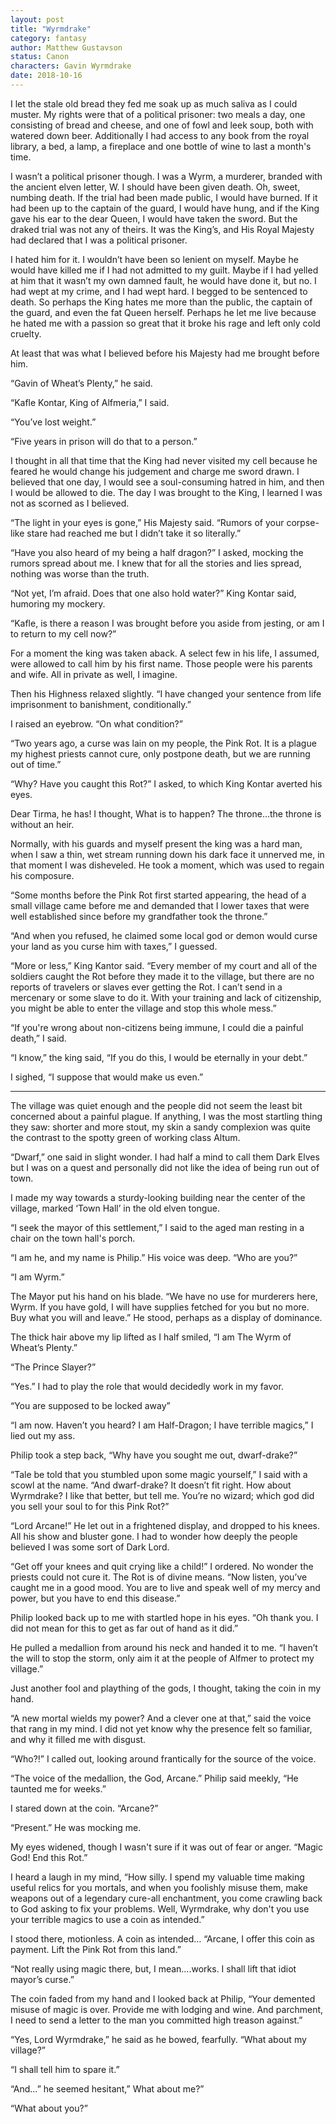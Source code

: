 ```yaml
---
layout: post
title: "Wyrmdrake"
category: fantasy
author: Matthew Gustavson
status: Canon
characters: Gavin Wyrmdrake
date: 2018-10-16
---
```


I let the stale old bread they fed me soak up as much saliva as I could muster. My rights were that of a political prisoner: two meals a day, one consisting of bread and cheese, and one of fowl and leek soup, both with watered down beer. Additionally I had access to any book from the royal library, a bed, a lamp, a fireplace and one bottle of wine to last a month's time.

I wasn’t a political prisoner though. I was a Wyrm, a murderer, branded with the ancient elven letter, W. I should have been given death. Oh, sweet, numbing death. If the trial had been made public, I would have burned. If it had been up to the captain of the guard, I would have hung, and if the King gave his ear to the dear Queen, I would have taken the sword. But the draked trial was not any of theirs. It was the King’s, and His Royal Majesty had declared that I was a political prisoner.

I hated him for it. I wouldn’t have been so lenient on myself. Maybe he would have killed me if I had not admitted to my guilt. Maybe if I had yelled at him that it wasn’t my own damned fault, he would have done it, but no. I had wept at my crime, and I had wept hard. I begged to be sentenced to death. So perhaps the King hates me more than the public, the captain of the guard, and even the fat Queen herself. Perhaps he let me live because he hated me with a passion so great that it broke his rage and left only cold cruelty.

At least that was what I believed before his Majesty had me brought before him. 

“Gavin of Wheat’s Plenty,” he said.

“Kafle Kontar, King of Alfmeria,” I said.

“You’ve lost weight.” 

“Five years in prison will do that to a person.” 

I thought in all that time that the King had never visited my cell because he feared he would change his judgement and charge me sword drawn. I believed that one day, I would see a soul-consuming hatred in him, and then I would be allowed to die. The day I was brought to the King, I learned I was not as scorned as I believed.

“The light in your eyes is gone,” His Majesty said. “Rumors of your corpse-like stare had reached me but I didn’t take it so literally.”

“Have you also heard of my being a half dragon?” I asked, mocking the rumors spread about me. I knew that for all the stories and lies spread, nothing was worse than the truth.

“Not yet, I’m afraid. Does that one also hold water?” King Kontar said, humoring my mockery.

“Kafle, is there a reason I was brought before you aside from jesting, or am I to return to my cell now?”

For a moment the king was taken aback. A select few in his life, I assumed, were allowed to call him by his first name. Those people were his parents and wife. All in private as well, I imagine.

Then his Highness relaxed slightly. “I have changed your sentence from life imprisonment to banishment, conditionally.”

I raised an eyebrow. “On what condition?”

“Two years ago, a curse was lain on my people, the Pink Rot. It is a plague my highest priests cannot cure, only postpone death, but we are running out of time.”

“Why? Have you caught this Rot?” I asked, to which King Kontar averted his eyes.

Dear Tirma, he has! I thought, What is to happen? The throne...the throne is without an heir.

Normally, with his guards and myself present the king was a hard man, when I saw a thin, wet stream running down his dark face it unnerved me, in that moment I was disheveled. He took a moment, which was used to regain his composure.

“Some months before the Pink Rot first started appearing, the head of a small village came before me and demanded that I lower taxes that were well established since before my grandfather took the throne.”

“And when you refused, he claimed some local god or demon would curse your land as you curse him with taxes,” I guessed.

“More or less,” King Kantor said. “Every member of my court and all of the soldiers caught the Rot before they made it to the village, but there are no reports of travelers or slaves ever getting the Rot. I can’t send in a mercenary or some slave to do it. With your training and lack of citizenship, you might be able to enter the village and stop this whole mess.”

“If you're wrong about non-citizens being immune, I could die a painful death,” I said.

“I know,” the king said, “If you do this, I would be eternally in your debt.”

I sighed, “I suppose that would make us even.”

*	*	*

The village was quiet enough and the people did not seem the least bit concerned about a painful plague. If anything, I was the most startling thing they saw: shorter and more stout, my skin a sandy complexion was quite the contrast to the spotty green of working class Altum.

“Dwarf,” one said in slight wonder. I had half a mind to call them Dark Elves but I was on a quest and personally did not like the idea of being run out of town.

I made my way towards a sturdy-looking building near the center of the village, marked ‘Town Hall’ in the old elven tongue. 

“I seek the mayor of this settlement,” I said to the aged man resting in a chair on the town hall's porch.

“I am he, and my name is Philip.” His voice was deep. “Who are you?”

“I am Wyrm.”

The Mayor put his hand on his blade. “We have no use for murderers here, Wyrm. If you have gold, I will have supplies fetched for you but no more. Buy what you will and leave.” He stood, perhaps as a display of dominance.

The thick hair above my lip lifted as I half smiled, “I am The Wyrm of Wheat’s Plenty.”

“The Prince Slayer?”

“Yes.” I had to play the role that would decidedly work in my favor.

“You are supposed to be locked away”

“I am now. Haven’t you heard? I am Half-Dragon; I have terrible magics,” I lied out my ass.

Philip took a step back, “Why have you sought me out, dwarf-drake?”

“Tale be told that you stumbled upon some magic yourself,” I said with a scowl at the name. “And dwarf-drake? It doesn’t fit right. How about Wyrmdrake? I like that better, but tell me. You’re no wizard; which god did you sell your soul to for this Pink Rot?” 

“Lord Arcane!” He let out in a frightened display, and dropped to his knees. All his show and bluster gone. I had to wonder how deeply the people believed I was some sort of Dark Lord.

“Get off your knees and quit crying like a child!” I ordered. No wonder the priests could not cure it. The Rot is of divine means.  “Now listen, you’ve caught me in a good mood. You are to live and speak well of my mercy and power, but you have to end this disease.”

Philip looked back up to me with startled hope in his eyes. “Oh thank you. I did not mean for this to get as far out of hand as it did.”

He pulled a medallion from around his neck and handed it to me. “I haven’t the will to stop the storm, only aim it at the people of Alfmer to protect my village.”

Just another fool and plaything of the gods, I thought, taking the coin in my hand.

“A new mortal wields my power? And a clever one at that,” said the voice that rang in my mind. I did not yet know why the presence felt so familiar, and why it filled me with disgust. 

“Who?!” I called out, looking around frantically for the source of the voice.

“The voice of the medallion, the God, Arcane.” Philip said meekly, “He taunted me for weeks.”

I stared down at the coin. “Arcane?”

“Present.” He was mocking me.

My eyes widened, though I wasn't sure if it was out of fear or anger. “Magic God! End this Rot.”

I heard a laugh in my mind, “How silly. I spend my valuable time making useful relics for you mortals, and when you foolishly misuse them, make weapons out of a legendary cure-all enchantment, you come crawling back to God asking to fix your problems. Well, Wyrmdrake, why don't you use your terrible magics to use a coin as intended.”

I stood there, motionless. A coin as intended… “Arcane, I offer this coin as payment. Lift the Pink Rot from this land.”

“Not really using magic there, but, I mean….works. I shall lift that idiot mayor’s curse.”

The coin faded from my hand and I looked back at Philip, “Your demented misuse of magic is over. Provide me with lodging and wine. And parchment, I need to send a letter to the man you committed high treason against.”

“Yes, Lord Wyrmdrake,” he said as he bowed, fearfully. “What about my village?”

“I shall tell him to spare it.”

“And…” he seemed hesitant,” What about me?”

“What about you?” 
